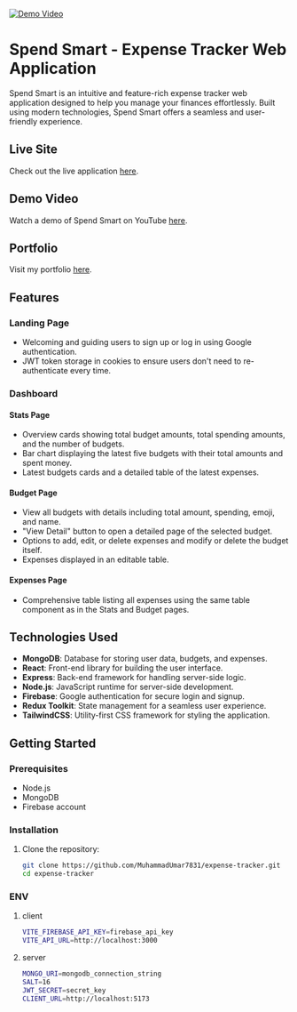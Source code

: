 [![Demo Video](https://img.youtube.com/vi/xubgkf-Q8_A/maxresdefault.jpg)](https://www.youtube.com/watch?v=-KOquqEd7zo)

# Spend Smart - Expense Tracker Web Application

Spend Smart is an intuitive and feature-rich expense tracker web application designed to help you manage your finances effortlessly. Built using modern technologies, Spend Smart offers a seamless and user-friendly experience.

## Live Site
Check out the live application [here](https://spend-smart-two.vercel.app/).

## Demo Video
Watch a demo of Spend Smart on YouTube [here](https://www.youtube.com/watch?v=xubgkf-Q8_A).

## Portfolio
Visit my portfolio [here](https://muhammad-umar.vercel.app/).

## Features

### Landing Page
- Welcoming and guiding users to sign up or log in using Google authentication.
- JWT token storage in cookies to ensure users don't need to re-authenticate every time.

### Dashboard
#### Stats Page
- Overview cards showing total budget amounts, total spending amounts, and the number of budgets.
- Bar chart displaying the latest five budgets with their total amounts and spent money.
- Latest budgets cards and a detailed table of the latest expenses.

#### Budget Page
- View all budgets with details including total amount, spending, emoji, and name.
- "View Detail" button to open a detailed page of the selected budget.
- Options to add, edit, or delete expenses and modify or delete the budget itself.
- Expenses displayed in an editable table.

#### Expenses Page
- Comprehensive table listing all expenses using the same table component as in the Stats and Budget pages.

## Technologies Used
- **MongoDB**: Database for storing user data, budgets, and expenses.
- **React**: Front-end library for building the user interface.
- **Express**: Back-end framework for handling server-side logic.
- **Node.js**: JavaScript runtime for server-side development.
- **Firebase**: Google authentication for secure login and signup.
- **Redux Toolkit**: State management for a seamless user experience.
- **TailwindCSS**: Utility-first CSS framework for styling the application.

## Getting Started

### Prerequisites
- Node.js
- MongoDB
- Firebase account

### Installation
1. Clone the repository:
   ```bash
   git clone https://github.com/MuhammadUmar7831/expense-tracker.git
   cd expense-tracker

### ENV
1. client
   ```bash
   VITE_FIREBASE_API_KEY=firebase_api_key
   VITE_API_URL=http://localhost:3000
2. server
   ```bash
   MONGO_URI=mongodb_connection_string
   SALT=16
   JWT_SECRET=secret_key
   CLIENT_URL=http://localhost:5173

